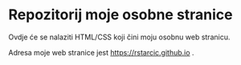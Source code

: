 # Repozitorij moje osobne stranice

Ovdje će se nalaziti HTML/CSS koji čini moju osobnu web stranicu.

Adresa moje web stranice jest https://rstarcic.github.io .

